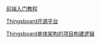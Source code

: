 [前端入门教程](https://blog.csdn.net/github_35631540/category_11377483.html)

[Thingsboard开源平台](https://blog.csdn.net/ls101624/category_10173771.html)

[Thingsboard单体架构的项目构建逻辑](https://blog.csdn.net/bobozai86/article/details/124199859?ops_request_misc=&request_id=&biz_id=102&utm_term=thingsboard%20pom.xml&utm_medium=distribute.pc_search_result.none-task-blog-2~all~sobaiduweb~default-0-124199859.142^v35^experiment_28w_v1&spm=1018.2226.3001.4187)

